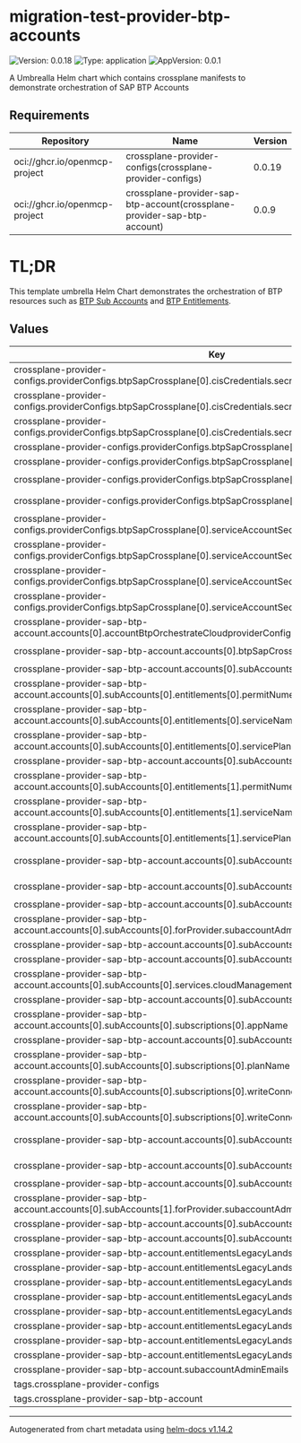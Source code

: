 

# migration-test-provider-btp-accounts

![Version: 0.0.18](https://img.shields.io/badge/Version-0.0.18-informational?style=flat-square) ![Type: application](https://img.shields.io/badge/Type-application-informational?style=flat-square) ![AppVersion: 0.0.1](https://img.shields.io/badge/AppVersion-0.0.1-informational?style=flat-square)

A Umbrealla Helm chart which contains crossplane manifests to demonstrate orchestration of SAP BTP Accounts

## Requirements

| Repository | Name | Version |
|------------|------|---------|
| oci://ghcr.io/openmcp-project | crossplane-provider-configs(crossplane-provider-configs) | 0.0.19 |
| oci://ghcr.io/openmcp-project | crossplane-provider-sap-btp-account(crossplane-provider-sap-btp-account) | 0.0.9 |
# TL;DR
This template umbrella Helm Chart demonstrates the orchestration of BTP resources such as [BTP Sub Accounts](https://learning.sap.com/learning-journeys/introducing-cloud-security-on-sap-business-technology-platform/using-global-accounts-and-subaccounts_fc42dbb5-5c5b-4903-a3f6-fed3d7f5ee22) and [BTP Entitlements](https://help.sap.com/docs/btp/sap-business-technology-platform/managing-entitlements-and-quotas-using-cockpit?locale=322080db84734e9b8812ede13703b83c.html).

## Values

| Key | Type | Default | Description |
|-----|------|---------|-------------|
| crossplane-provider-configs.providerConfigs.btpSapCrossplane[0].cisCredentials.secretRef.key | string | `"data"` |  |
| crossplane-provider-configs.providerConfigs.btpSapCrossplane[0].cisCredentials.secretRef.name | string | `"cis-provider-secret"` |  |
| crossplane-provider-configs.providerConfigs.btpSapCrossplane[0].cisCredentials.secretRef.namespace | string | `"default"` |  |
| crossplane-provider-configs.providerConfigs.btpSapCrossplane[0].cisCredentials.source | string | `"Secret"` |  |
| crossplane-provider-configs.providerConfigs.btpSapCrossplane[0].cliServerUrl | string | `"https://cli.btp.cloud.sap"` |  |
| crossplane-provider-configs.providerConfigs.btpSapCrossplane[0].globalAccountSubDomain | string | `"example1-aabb-1234-o987-3xampl3qwer6"` |  |
| crossplane-provider-configs.providerConfigs.btpSapCrossplane[0].providerConfigRefName | string | `"btp-account-provider-config"` |  |
| crossplane-provider-configs.providerConfigs.btpSapCrossplane[0].serviceAccountSecret.secretRef.key | string | `"credentials"` |  |
| crossplane-provider-configs.providerConfigs.btpSapCrossplane[0].serviceAccountSecret.secretRef.name | string | `"sa-provider-secret"` |  |
| crossplane-provider-configs.providerConfigs.btpSapCrossplane[0].serviceAccountSecret.secretRef.namespace | string | `"default"` |  |
| crossplane-provider-configs.providerConfigs.btpSapCrossplane[0].serviceAccountSecret.source | string | `"Secret"` |  |
| crossplane-provider-sap-btp-account.accounts[0].accountBtpOrchestrateCloudproviderConfigRefName | string | `"btp-account-provider-config"` |  |
| crossplane-provider-sap-btp-account.accounts[0].btpSapCrossplaneProviderConfigRefName | string | `"btp-account-provider-config"` |  |
| crossplane-provider-sap-btp-account.accounts[0].subAccounts[0].entitlements[0].name | string | `"auditlog-viewer"` |  |
| crossplane-provider-sap-btp-account.accounts[0].subAccounts[0].entitlements[0].permitNumericQuota | bool | `false` |  |
| crossplane-provider-sap-btp-account.accounts[0].subAccounts[0].entitlements[0].serviceName | string | `"auditlog-viewer"` |  |
| crossplane-provider-sap-btp-account.accounts[0].subAccounts[0].entitlements[0].servicePlanName | string | `"free"` |  |
| crossplane-provider-sap-btp-account.accounts[0].subAccounts[0].entitlements[1].name | string | `"cis-local"` |  |
| crossplane-provider-sap-btp-account.accounts[0].subAccounts[0].entitlements[1].permitNumericQuota | bool | `false` |  |
| crossplane-provider-sap-btp-account.accounts[0].subAccounts[0].entitlements[1].serviceName | string | `"cis"` |  |
| crossplane-provider-sap-btp-account.accounts[0].subAccounts[0].entitlements[1].servicePlanName | string | `"local"` |  |
| crossplane-provider-sap-btp-account.accounts[0].subAccounts[0].forProvider.description | string | `"Sub Account managed by OpenMCP & IaD from OpenMCP #2"` |  |
| crossplane-provider-sap-btp-account.accounts[0].subAccounts[0].forProvider.displayName | string | `"MCP #1 Blueprint Sub-Account #1"` |  |
| crossplane-provider-sap-btp-account.accounts[0].subAccounts[0].forProvider.region | string | `"eu01"` |  |
| crossplane-provider-sap-btp-account.accounts[0].subAccounts[0].forProvider.subaccountAdmins | list | `[]` |  |
| crossplane-provider-sap-btp-account.accounts[0].subAccounts[0].forProvider.subdomain | string | `"blueprint-test-1"` |  |
| crossplane-provider-sap-btp-account.accounts[0].subAccounts[0].name | string | `"subAccount1"` |  |
| crossplane-provider-sap-btp-account.accounts[0].subAccounts[0].services.cloudManagement | bool | `true` |  |
| crossplane-provider-sap-btp-account.accounts[0].subAccounts[0].services.serviceManager | bool | `true` |  |
| crossplane-provider-sap-btp-account.accounts[0].subAccounts[0].subscriptions[0].appName | string | `"auditlog-viewer"` |  |
| crossplane-provider-sap-btp-account.accounts[0].subAccounts[0].subscriptions[0].name | string | `"auditlog-viewer"` |  |
| crossplane-provider-sap-btp-account.accounts[0].subAccounts[0].subscriptions[0].planName | string | `"free"` |  |
| crossplane-provider-sap-btp-account.accounts[0].subAccounts[0].subscriptions[0].writeConnectionSecretToRef.name | string | `"auditlog-viewer"` |  |
| crossplane-provider-sap-btp-account.accounts[0].subAccounts[0].subscriptions[0].writeConnectionSecretToRef.namespace | string | `"default"` |  |
| crossplane-provider-sap-btp-account.accounts[0].subAccounts[1].forProvider.description | string | `"Sub Account managed by OpenMCP & IaD from OpenMCP #2 new"` |  |
| crossplane-provider-sap-btp-account.accounts[0].subAccounts[1].forProvider.displayName | string | `"MCP #1 Blueprint Sub-Account #2"` |  |
| crossplane-provider-sap-btp-account.accounts[0].subAccounts[1].forProvider.region | string | `"eu01"` |  |
| crossplane-provider-sap-btp-account.accounts[0].subAccounts[1].forProvider.subaccountAdmins | list | `[]` |  |
| crossplane-provider-sap-btp-account.accounts[0].subAccounts[1].forProvider.subdomain | string | `"blueprint-test-2"` |  |
| crossplane-provider-sap-btp-account.accounts[0].subAccounts[1].name | string | `"subAccount2"` |  |
| crossplane-provider-sap-btp-account.entitlementsLegacyLandscape[0].name | string | `"auditlog-viewer"` |  |
| crossplane-provider-sap-btp-account.entitlementsLegacyLandscape[0].permitNumericQuota | bool | `false` |  |
| crossplane-provider-sap-btp-account.entitlementsLegacyLandscape[0].serviceName | string | `"auditlog-viewer"` |  |
| crossplane-provider-sap-btp-account.entitlementsLegacyLandscape[0].servicePlanName | string | `"free"` |  |
| crossplane-provider-sap-btp-account.entitlementsLegacyLandscape[1].name | string | `"cis-local"` |  |
| crossplane-provider-sap-btp-account.entitlementsLegacyLandscape[1].permitNumericQuota | bool | `false` |  |
| crossplane-provider-sap-btp-account.entitlementsLegacyLandscape[1].serviceName | string | `"cis"` |  |
| crossplane-provider-sap-btp-account.entitlementsLegacyLandscape[1].servicePlanName | string | `"local"` |  |
| crossplane-provider-sap-btp-account.subaccountAdminEmails | list | `[]` |  |
| tags.crossplane-provider-configs | bool | `true` |  |
| tags.crossplane-provider-sap-btp-account | bool | `true` |  |

----------------------------------------------
Autogenerated from chart metadata using [helm-docs v1.14.2](https://github.com/norwoodj/helm-docs/releases/v1.14.2)